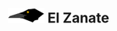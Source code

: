 <header>
<h1><img src="https://raw.githubusercontent.com/nemo-omen/elzanate/master/assets/images/ezlogo_birdAsset%208.svg" width="75" /> El Zanate</h1>
</header>
